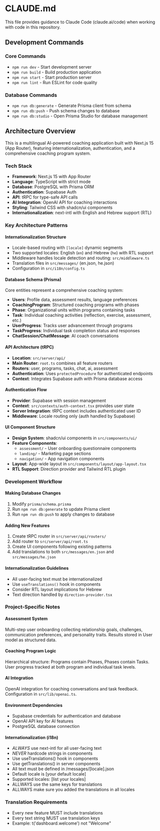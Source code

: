 # CLAUDE.md

This file provides guidance to Claude Code (claude.ai/code) when working with code in this repository.

## Development Commands

### Core Commands

- `npm run dev` - Start development server
- `npm run build` - Build production application
- `npm run start` - Start production server
- `npm run lint` - Run ESLint for code quality

### Database Commands

- `npm run db:generate` - Generate Prisma client from schema
- `npm run db:push` - Push schema changes to database
- `npm run db:studio` - Open Prisma Studio for database management

## Architecture Overview

This is a multilingual AI-powered coaching application built with Next.js 15 (App Router), featuring internationalization, authentication, and a comprehensive coaching program system.

### Tech Stack

- **Framework**: Next.js 15 with App Router
- **Language**: TypeScript with strict mode
- **Database**: PostgreSQL with Prisma ORM
- **Authentication**: Supabase Auth
- **API**: tRPC for type-safe API calls
- **AI Integration**: OpenAI API for coaching interactions
- **Styling**: Tailwind CSS with shadcn/ui components
- **Internationalization**: next-intl with English and Hebrew support (RTL)

### Key Architecture Patterns

#### Internationalization Structure

- Locale-based routing with `[locale]` dynamic segments
- Two supported locales: English (`en`) and Hebrew (`he`) with RTL support
- Middleware handles locale detection and routing: `src/middleware.ts`
- Translation files in `src/messages/` (en.json, he.json)
- Configuration in `src/i18n/config.ts`

#### Database Schema (Prisma)

Core entities represent a comprehensive coaching system:

- **Users**: Profile data, assessment results, language preferences
- **CoachingProgram**: Structured coaching programs with phases
- **Phase**: Organizational units within programs containing tasks
- **Task**: Individual coaching activities (reflection, exercise, assessment, etc.)
- **UserProgress**: Tracks user advancement through programs
- **TaskProgress**: Individual task completion status and responses
- **ChatSession/ChatMessage**: AI coach conversations

#### API Architecture (tRPC)

- **Location**: `src/server/api/`
- **Main Router**: `root.ts` combines all feature routers
- **Routers**: user, programs, tasks, chat, ai, assessment
- **Authentication**: Uses `protectedProcedure` for authenticated endpoints
- **Context**: Integrates Supabase auth with Prisma database access

#### Authentication Flow

- **Provider**: Supabase with session management
- **Context**: `src/contexts/auth-context.tsx` provides user state
- **Server Integration**: tRPC context includes authenticated user ID
- **Middleware**: Locale routing only (auth handled by Supabase)

#### UI Component Structure

- **Design System**: shadcn/ui components in `src/components/ui/`
- **Feature Components**:
  - `assessment/` - User onboarding questionnaire components
  - `landing/` - Marketing page sections
  - `navigation/` - App navigation components
- **Layout**: App-wide layout in `src/components/layout/app-layout.tsx`
- **RTL Support**: Direction provider and Tailwind RTL plugin

### Development Workflow

#### Making Database Changes

1. Modify `prisma/schema.prisma`
2. Run `npm run db:generate` to update Prisma client
3. Run `npm run db:push` to apply changes to database

#### Adding New Features

1. Create tRPC router in `src/server/api/routers/`
2. Add router to `src/server/api/root.ts`
3. Create UI components following existing patterns
4. Add translations to both `src/messages/en.json` and `src/messages/he.json`

#### Internationalization Guidelines

- All user-facing text must be internationalized
- Use `useTranslations()` hook in components
- Consider RTL layout implications for Hebrew
- Text direction handled by `direction-provider.tsx`

### Project-Specific Notes

#### Assessment System

Multi-step user onboarding collecting relationship goals, challenges, communication preferences, and personality traits. Results stored in User model as structured data.

#### Coaching Program Logic

Hierarchical structure: Programs contain Phases, Phases contain Tasks. User progress tracked at both program and individual task levels.

#### AI Integration

OpenAI integration for coaching conversations and task feedback. Configuration in `src/lib/openai.ts`.

#### Environment Dependencies

- Supabase credentials for authentication and database
- OpenAI API key for AI features
- PostgreSQL database connection

#### Internationalization (i18n)

- _ALWAYS_ use next-intl for all user-facing text
- _NEVER_ hardcode strings in components
- Use useTranslations() hook in components
- Use getTranslations() in server components
- All text must be defined in /messages/[locale].json
- Default locale is [your default locale]
- Supported locales: [list your locales]
- ALLWAYS use the same keys for translations
- ALLWAYS make sure you added the translations in all locales

### Translation Requirements

- Every new feature MUST include translations
- Every text string MUST use translation keys
- Example: t('dashboard.welcome') not "Welcome"
